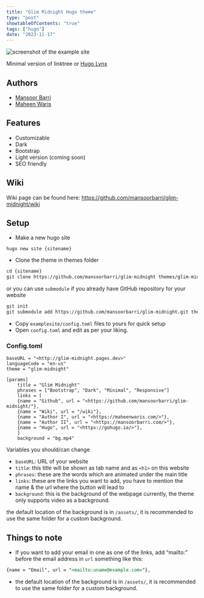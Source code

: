 ```yaml
---
title: "Glim Midnight Hugo theme"
type: "post"
showtableOfContents: "true"
tags: ["hugo"]
date: "2023-11-17"
---
```


![screenshot of the example site](https://raw.githubusercontent.com/mansoorbarri/glim-midnight/main/images/screenshot.png)

Minimal version of linktree or [Hugo Lynx](https://github.com/jpanther/lynx) 

## Authors 
- [Mansoor Barri](/)
- [Maheen Waris](https://maheenwaris.com)

## ******************Features******************

- Customizable
- Dark
- Bootstrap
- Light version (coming soon)
- SEO friendly

## Wiki

Wiki page can be found here: https://github.com/mansoorbarri/glim-midnight/wiki


## Setup

- Make a new hugo site

```
hugo new site {sitename}

```

- Clone the theme in themes folder

```markdown
cd {sitename}
git clone https://github.com/mansoorbarri/glim-midnight themes/glim-midnight

```

or you can use `submodule` if you already have GitHub repository for your website

```markdown
git init
git submodule add https://github.com/mansoorbarri/glim-midnight.git themes/glim-midnight

```

- Copy `examplesite/config.toml` files to yours for quick setup
- Open `config.toml` and edit as per your liking.

### Config.toml

```
baseURL = "<http://glim-midnight.pages.dev>"
languageCode = "en-us"
theme = "glim-midnight"

[params]
    title = "Glim Midnight"
    phrases = ["Bootstrap", "Dark", "Minimal", "Responsive"]
    links = [
    {name = "Github", url = "<https://github.com/mansoorbarri/glim-midnight/"},
    {name = "Wiki", url = "/wiki"},
    {name = "Author I", url = "<https://maheenwaris.com/>"},
    {name = "Author II", url = "<https://mansoorbarri.com/>"},
    {name = "Hugo", url = "<https://gohugo.io/>"},
    ]
    background = "bg.mp4"

```

Variables you should/can change

- `baseURL`: URL of your website
- `title`: this title will be shown as tab name and as `<h1>` on this website
- `phrases`: these are the words which are animated under the main title
- `links`: these are the links you want to add, you have to mention the name & the url where the button will lead to
- `background`: this is the background of the webpage currently, the theme only supports video as a background.

the default location of the background is in `/assets/`, it is recommended to use the same folder for a custom background.

## Things to note

- If you want to add your email in one as one of the links, add “mailto:” before the email address in `url` something like this:

```markdown
{name = "Email", url = "<mailto:uname@example.com>"},

```

- the default location of the background is in `/assets/`, it is recommended to use the same folder for a custom background.
